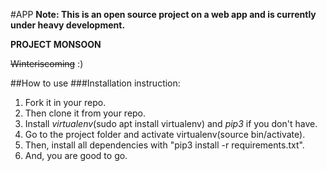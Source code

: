 #APP
**Note: This is an open source project on a web app and is currently under heavy development.**

__PROJECT MONSOON__

~~Winteriscoming~~
:)

##How to use
###Installation instruction:
1. Fork it in your repo.
2. Then clone it from your repo.
3. Install _virtualenv_(sudo apt install virtualenv) and _pip3_ if you don't have.
4. Go to the project folder and activate virtualenv(source bin/activate).
5. Then, install all dependencies with "pip3 install -r requirements.txt".
6. And, you are good to go.
